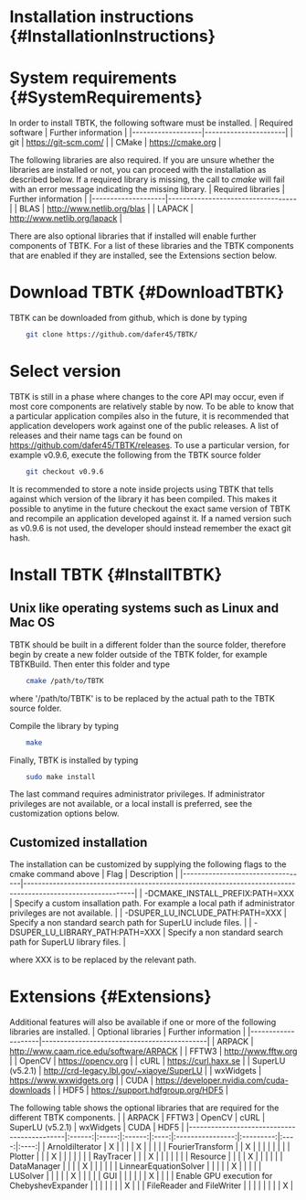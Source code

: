 Installation instructions {#InstallationInstructions}
======

# System requirements {#SystemRequirements}
In order to install TBTK, the following software must be installed.
| Required software | Further information  |
|-------------------|----------------------|
| git               | https://git-scm.com/ |
| CMake             | https://cmake.org    |

The following libraries are also required.
If you are unsure whether the libraries are installed or not, you can proceed with the installation as described below.
If a required library is missing, the call to *cmake* will fail with an error message indicating the missing library.
| Required libraries | Further information               |
|--------------------|-----------------------------------|
| BLAS               | http://www.netlib.org/blas        |
| LAPACK             | http://www.netlib.org/lapack      |

There are also optional libraries that if installed will enable further components of TBTK.
For a list of these libraries and the TBTK components that are enabled if they are installed, see the Extensions section below.

# Download TBTK {#DownloadTBTK}
TBTK can be downloaded from github, which is done by typing
```bash
	git clone https://github.com/dafer45/TBTK/
```

# Select version
TBTK is still in a phase where changes to the core API may occur, even if most core components are relatively stable by now.
To be able to know that a particular application compiles also in the future, it is recommended that application developers work against one of the public releases.
A list of releases and their name tags can be found on https://github.com/dafer45/TBTK/releases.
To use a particular version, for example v0.9.6, execute the following from the TBTK source folder
```bash
	git checkout v0.9.6
```
It is recommended to store a note inside projects using TBTK that tells against which version of the library it has been compiled.
This makes it possible to anytime in the future checkout the exact same version of TBTK and recompile an application developed against it.
If a named version such as v0.9.6 is not used, the developer should instead remember the exact git hash.

# Install TBTK {#InstallTBTK}
## Unix like operating systems such as Linux and Mac OS
TBTK should be built in a different folder than the source folder, therefore begin by create a new folder outside of the TBTK folder, for example TBTKBuild.
Then enter this folder and type
```bash
	cmake /path/to/TBTK
```
where '/path/to/TBTK' is to be replaced by the actual path to the TBTK source folder.

Compile the library by typing
```bash
	make
```

Finally, TBTK is installed by typing
```bash
	sudo make install
```
The last command requires administrator privileges.
If administrator privileges are not available, or a local install is preferred, see the customization options below.

## Customized installation
The installation can be customized by supplying the following flags to the cmake command above
| Flag                             | Description                                                                                                |
|----------------------------------|------------------------------------------------------------------------------------------------------------|
| -DCMAKE_INSTALL_PREFIX:PATH=XXX  | Specify a custom insallation path. For example a local path if administrator privileges are not available. |
| -DSUPER_LU_INCLUDE_PATH:PATH=XXX | Specify a non standard search path for SuperLU include files.                                              |
| -DSUPER_LU_LIBRARY_PATH:PATH=XXX | Specify a non standard search path for SuperLU library files.                                              |

where XXX is to be replaced by the relevant path.

# Extensions {#Extensions}
Additional features will also be available if one or more of the following libraries are installed.
| Optional libraries | Further information                         |
|--------------------|---------------------------------------------|
| ARPACK             | http://www.caam.rice.edu/software/ARPACK    |
| FFTW3              | http://www.fftw.org                         |
| OpenCV             | https://opencv.org                          |
| cURL               | https://curl.haxx.se                        |
| SuperLU (v5.2.1)   | http://crd-legacy.lbl.gov/~xiaoye/SuperLU   |
| wxWidgets          | https://www.wxwidgets.org                   |
| CUDA               | https://developer.nvidia.com/cuda-downloads |
| HDF5               | https://support.hdfgroup.org/HDF5           |

The following table shows the optional libraries that are required for the different TBTK components.
|                                            | ARPACK | FFTW3 | OpenCV | cURL | SuperLU (v5.2.1) | wxWidgets | CUDA | HDF5 |
|--------------------------------------------|:------:|:-----:|:------:|:----:|:----------------:|:---------:|:----:|:----:|
| ArnoldiIterator                            | X      |       |        |      | X                |           |      |      |
| FourierTransform                           |        | X     |        |      |                  |           |      |      |
| Plotter                                    |        |       | X      |      |                  |           |      |      |
| RayTracer                                  |        |       | X      |      |                  |           |      |      |
| Resource                                   |        |       |        | X    |                  |           |      |      |
| DataManager                                |        |       |        | X    |                  |           |      |      |
| LinnearEquationSolver                      |        |       |        |      | X                |           |      |      |
| LUSolver                                   |        |       |        |      | X                |           |      |      |
| GUI                                        |        |       |        |      |                  | X         |      |      |
| Enable GPU execution for ChebyshevExpander |        |       |        |      |                  |           | X    |      |
| FileReader and FileWriter                  |        |       |        |      |                  |           |      | X    |

